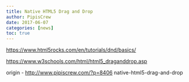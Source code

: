 ```yaml
---
title: Native HTML5 Drag and Drop
author: PipisCrew
date: 2017-06-07
categories: [news]
toc: true
---
```


https://www.html5rocks.com/en/tutorials/dnd/basics/

https://www.w3schools.com/html/html5_draganddrop.asp

origin - http://www.pipiscrew.com/?p=8406 native-html5-drag-and-drop